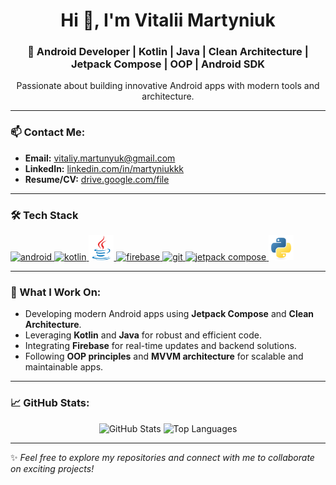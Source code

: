 <h1 align="center">Hi 👋, I'm Vitalii Martyniuk</h1>
<h3 align="center">🚀 Android Developer | Kotlin | Java | Clean Architecture | Jetpack Compose | OOP | Android SDK</h3>

<p align="center">  
  Passionate about building innovative Android apps with modern tools and architecture.  
</p>

---

### 📫 Contact Me:
- **Email:** [vitaliy.martunyuk@gmail.com](mailto:vitaliy.martunyuk@gmail.com)  
- **LinkedIn:** [linkedin.com/in/martyniukkk](https://www.linkedin.com/in/martyniukkk/)  
- **Resume/CV:** [drive.google.com/file](https://drive.google.com/file/d/1mx5W3hNyLpbKhkUUg3NnjzxW94kJ1f7-/view)  

---

### 🛠️ Tech Stack
<p align="left"> 
  <a href="https://developer.android.com" target="_blank" rel="noreferrer">
    <img src="https://upload.wikimedia.org/wikipedia/commons/thumb/c/c1/Android_Studio_icon_%282023%29.svg/1200px-Android_Studio_icon_%282023%29.svg.png" alt="android" width="40" height="40"/> 
  </a> 
  <a href="https://kotlinlang.org" target="_blank" rel="noreferrer">
    <img src="https://www.vectorlogo.zone/logos/kotlinlang/kotlinlang-icon.svg" alt="kotlin" width="40" height="40"/>
  </a>
  <a href="https://www.java.com" target="_blank" rel="noreferrer">
    <img src="https://raw.githubusercontent.com/devicons/devicon/master/icons/java/java-original.svg" alt="java" width="40" height="40"/>
  </a> 
  <a href="https://firebase.google.com/" target="_blank" rel="noreferrer">
    <img src="https://www.vectorlogo.zone/logos/firebase/firebase-icon.svg" alt="firebase" width="40" height="40"/>
  </a> 
  <a href="https://git-scm.com/" target="_blank" rel="noreferrer">
    <img src="https://www.vectorlogo.zone/logos/git-scm/git-scm-icon.svg" alt="git" width="40" height="40"/>
  </a>
  <a href="https://developer.android.com/jetpack" target="_blank" rel="noreferrer">
    <img src="https://blogger.googleusercontent.com/img/b/R29vZ2xl/AVvXsEjC97Z8BResg5dlPqczsRCFhP6zewWX0X0e7fVPG-G7PuUZwwZVsi9OPoqJYkgqT2h0FI95SsmWzVEgpt8b8HAqFiIxZ98TFtY4lE0b8UrtVJ2HrJebRwl6C9DslsQDl9KnBIrdHS6LtkY/s1600/jetpack+compose+icon_RGB.png" alt="jetpack compose" width="40" height="40"/>
  </a>
  <a href="https://www.python.org" target="_blank" rel="noreferrer">
    <img src="https://raw.githubusercontent.com/devicons/devicon/master/icons/python/python-original.svg" alt="python" width="40" height="40"/>
  </a> 
</p>

---

### 🌟 What I Work On:
- Developing modern Android apps using **Jetpack Compose** and **Clean Architecture**.  
- Leveraging **Kotlin** and **Java** for robust and efficient code.  
- Integrating **Firebase** for real-time updates and backend solutions.  
- Following **OOP principles** and **MVVM architecture** for scalable and maintainable apps.  

---

### 📈 GitHub Stats:
<p align="center">
  <img src="https://github-readme-stats.vercel.app/api?username=martyniukkk&show_icons=true&theme=radical" alt="GitHub Stats" />
  <img src="https://github-readme-stats.vercel.app/api/top-langs/?username=martyniukkk&layout=compact&theme=radical" alt="Top Languages" />
</p>

---

✨ *Feel free to explore my repositories and connect with me to collaborate on exciting projects!*
